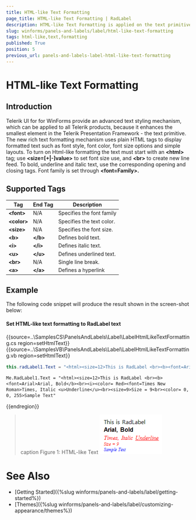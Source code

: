 ```yaml
---
title: HTML-like Text Formatting
page_title: HTML-like Text Formatting | RadLabel
description: HTML-like Text Formatting is applied on the text primitive allowing the text to be styled with standard HTML tags.
slug: winforms/panels-and-labels/label/html-like-text-formatting
tags: html-like,text,formatting
published: True
position: 5
previous_url: panels-and-labels-label-html-like-text-formatting
---
```


# HTML-like Text Formatting

## Introduction

Telerik UI for for WinForms provide an advanced text styling mechanism, which can be applied to all Telerik products, because it enhances the smallest element in the Telerik Presentation Framework - the text primitive. The new rich text formatting mechanism uses plain HTML tags to display formatted text such as font style, font color, font size options and simple layouts. To turn on Html-like formatting the text must start with an __\<html\>__ tag; use __\<size=[+|-]value\>__ to set font size use, and __\<br\>__ to create new line feed. To bold, underline and italic text, use the corresponding opening and closing tags. Font family is set through __\<font=Family\>.__

## Supported Tags 


|  __Tag__  |  __End Tag__  |  __Description__  |
| ------ | ------ | ------ |
| __\<font\>__ |N/A|Specifies the font family|
| __\<color\>__ |N/A|Specifies the text color.|
| __\<size\>__ |N/A|Specifies the font size.|
| __\<b\>__ | __\</b\>__ |Defines bold text.|
| __\<i\>__ | __\</i\>__ |Defines italic text.|
| __\<u\>__ | __\</u\>__ |Defines underlined text.|
| __\<br\>__ |N/A|Single line break.|
| __\<a\>__ | __\</a\>__ |Defines a hyperlink|

## Example

The following code snippet will produce the result shown in the screen-shot below:

#### Set HTML-like text formatting to RadLabel text

{{source=..\SamplesCS\PanelsAndLabels\Label\LabelHtmlLikeTextFormatting.cs region=setHtmlText}} 
{{source=..\SamplesVB\PanelsAndLabels\Label\LabelHtmlLikeTextFormatting.vb region=setHtmlText}} 

````C#
this.radLabel1.Text = "<html><size=12>This is RadLabel <br><b><font=Arial>Arial, Bold</b><br><i><color= Red><font=Times New Roman>Times, Italic <u>Underline</u><br><size=9>Size = 9<br><color= 0, 0, 255>Sample Text";

````
````VB.NET
Me.RadLabel1.Text = "<html><size=12>This is RadLabel <br><b><font=Arial>Arial, Bold</b><br><i><color= Red><font=Times New Roman>Times, Italic <u>Underline</u><br><size=9>Size = 9<br><color= 0, 0, 255>Sample Text"

````

{{endregion}} 

>caption Figure 1: HTML-like Text
![panels-and-labels-label-html-like-text-formatting 001](images/panels-and-labels-label-html-like-text-formatting001.png)

# See Also

* [Getting Started]({%slug winforms/panels-and-labels/label/getting-started%})
* [Themes]({%slug winforms/panels-and-labels/label/customizing-appearance/themes%})
